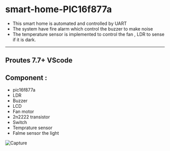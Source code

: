 # smart-home-PIC16f877a
 - This smart home is automated and controlled by UART 
 - The system have fire alarm which control the buzzer to make noise 
 - The temperature sensor is implemented to  control the fan , LDR to sense if it is dark.

---------------------------------------------------------------
Proutes 7.7+ VScode
---------------------------------------------------------------
## Component : 
- pic16f877a
- LDR
- Buzzer
- LCD
- Fan motor
- 2n2222 transistor 
- Switch 
- Temprature sensor
- Falme sensor the light 

![Capture](https://user-images.githubusercontent.com/76526170/210875921-7cc26574-e28b-41ec-9418-fecd43f589e5.PNG)
